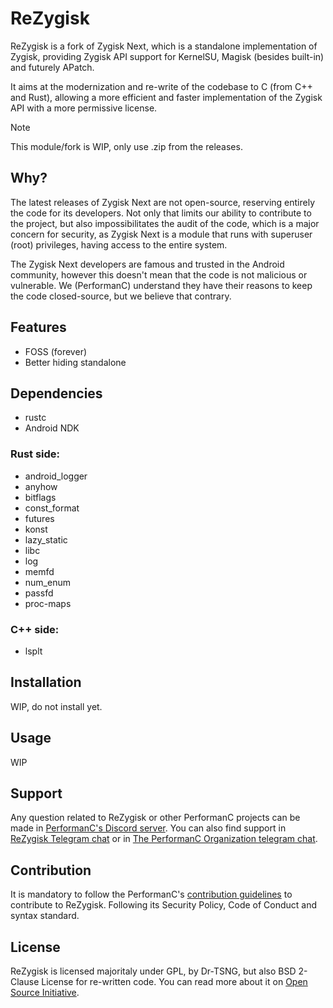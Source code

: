 # ReZygisk

ReZygisk is a fork of Zygisk Next, which is a standalone implementation of Zygisk, providing Zygisk API support for KernelSU, Magisk (besides built-in) and futurely APatch.

It aims at the modernization and re-write of the codebase to C (from C++ and Rust), allowing a more efficient and faster implementation of the Zygisk API with a more permissive license.

> [!NOTE]
> This module/fork is WIP, only use .zip from the releases.

## Why?

The latest releases of Zygisk Next are not open-source, reserving entirely the code for its developers. Not only that limits our ability to contribute to the project, but also impossibilitates the audit of the code, which is a major concern for security, as Zygisk Next is a module that runs with superuser (root) privileges, having access to the entire system.

The Zygisk Next developers are famous and trusted in the Android community, however this doesn't mean that the code is not malicious or vulnerable. We (PerformanC) understand they have their reasons to keep the code closed-source, but we believe that contrary.

## Features

- FOSS (forever)
- Better hiding standalone

## Dependencies

- rustc
- Android NDK

### Rust side:

- android_logger
- anyhow
- bitflags
- const_format
- futures
- konst
- lazy_static
- libc
- log
- memfd
- num_enum
- passfd
- proc-maps

### C++ side:

- lsplt

## Installation

WIP, do not install yet.

## Usage

WIP

## Support

Any question related to ReZygisk or other PerformanC projects can be made in [PerformanC's Discord server](https://discord.gg/uPveNfTuCJ). You can also find support in [ReZygisk Telegram chat](https://t.me/rezygiskchat) or in [The PerformanC Organization telegram chat](t.me/performancorg).

## Contribution

It is mandatory to follow the PerformanC's [contribution guidelines](https://github.com/PerformanC/contributing) to contribute to ReZygisk. Following its Security Policy, Code of Conduct and syntax standard.

## License

ReZygisk is licensed majoritaly under GPL, by Dr-TSNG, but also BSD 2-Clause License for re-written code. You can read more about it on [Open Source Initiative](https://opensource.org/licenses/BSD-2-Clause).

